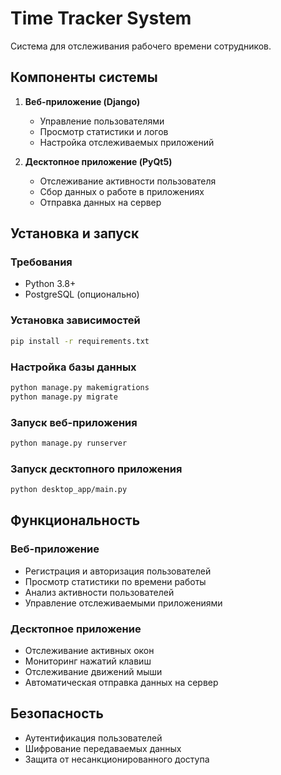 # Time Tracker System

Система для отслеживания рабочего времени сотрудников.

## Компоненты системы

1. **Веб-приложение (Django)**
   - Управление пользователями
   - Просмотр статистики и логов
   - Настройка отслеживаемых приложений

2. **Десктопное приложение (PyQt5)**
   - Отслеживание активности пользователя
   - Сбор данных о работе в приложениях
   - Отправка данных на сервер

## Установка и запуск

### Требования
- Python 3.8+
- PostgreSQL (опционально)

### Установка зависимостей
```bash
pip install -r requirements.txt
```

### Настройка базы данных
```bash
python manage.py makemigrations
python manage.py migrate
```

### Запуск веб-приложения
```bash
python manage.py runserver
```

### Запуск десктопного приложения
```bash
python desktop_app/main.py
```

## Функциональность

### Веб-приложение
- Регистрация и авторизация пользователей
- Просмотр статистики по времени работы
- Анализ активности пользователей
- Управление отслеживаемыми приложениями

### Десктопное приложение
- Отслеживание активных окон
- Мониторинг нажатий клавиш
- Отслеживание движений мыши
- Автоматическая отправка данных на сервер

## Безопасность
- Аутентификация пользователей
- Шифрование передаваемых данных
- Защита от несанкционированного доступа 